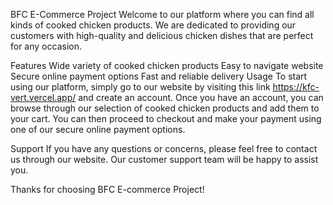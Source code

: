 BFC E-Commerce Project
Welcome to our platform where you can find all kinds of cooked chicken products. We are dedicated to providing our customers with high-quality and delicious chicken dishes that are perfect for any occasion.

Features
Wide variety of cooked chicken products
Easy to navigate website
Secure online payment options
Fast and reliable delivery
Usage
To start using our platform, simply go to our website by visiting this link https://kfc-vert.vercel.app/ and create an account. Once you have an account, you can browse through our selection of cooked chicken products and add them to your cart. You can then proceed to checkout and make your payment using one of our secure online payment options.

Support
If you have any questions or concerns, please feel free to contact us through our website. Our customer support team will be happy to assist you.

Thanks for choosing BFC E-commerce Project!



